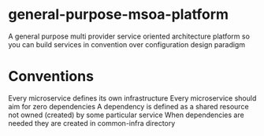 # general-purpose-msoa-platform
A general purpose multi provider service oriented architecture platform so you can build services in convention over configuration design paradigm 

# Conventions
Every microservice defines its own infrastructure
Every microservice should aim for zero dependencies
A dependency is defined as a shared resource not owned (created) by some particular service
When dependencies are needed they are created in common-infra directory
